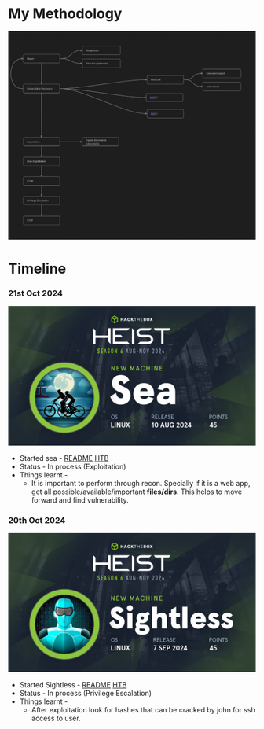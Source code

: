# My Methodology

![Methodology](Methodology.png)
# Timeline

### 21st Oct 2024

![](HackTheBox/sea/banner.png)
- Started sea - [README](https://hexadivine.gitbook.io/hd/ctf-walkthoughs/hackthebox/sea) [HTB](https://app.hackthebox.com/machines/Sea)
- Status - In process (Exploitation)
- Things learnt - 
	- It is important to perform through recon. Specially if it is a web app, get all possible/available/important **files/dirs**. This helps to move forward and find vulnerability. 


### 20th Oct 2024

![](HackTheBox/sightless/Pasted%20image%2020241020223114.png)

- Started Sightless - [README](https://hexadivine.gitbook.io/hd/ctf-walkthoughs/hackthebox/sightless) [HTB](https://app.hackthebox.com/machines/Sea)
- Status - In process (Privilege Escalation)
- Things learnt - 
	- After exploitation look for hashes that can be cracked by john for ssh access to user.
